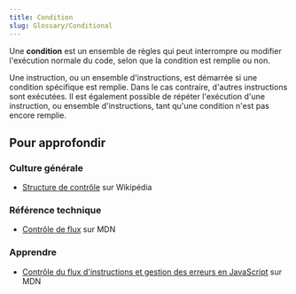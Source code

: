 ```yaml
---
title: Condition
slug: Glossary/Conditional
---
```


Une **condition** est un ensemble de règles qui peut interrompre ou modifier l'exécution normale du code, selon que la condition est remplie ou non.

Une instruction, ou un ensemble d'instructions, est démarrée si une condition spécifique est remplie. Dans le cas contraire, d'autres instructions sont exécutées. Il est également possible de répéter l'exécution d'une instruction, ou ensemble d'instructions, tant qu'une condition n'est pas encore remplie.

## Pour approfondir

### Culture générale

- [Structure de contrôle](https://fr.wikipedia.org/wiki/Structure_de_contrôle#Alternatives) sur Wikipédia

### Référence technique

- [Contrôle de flux](/fr/docs/Glossaire/Structure_de_contrôle) sur MDN

### Apprendre

- [Contrôle du flux d'instructions et gestion des erreurs en JavaScript](/fr/docs/Web/JavaScript/Guide/Contrôle_du_flux_Gestion_des_erreurs) sur MDN

